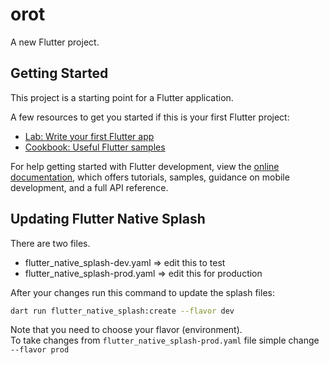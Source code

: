 # orot

A new Flutter project.

## Getting Started

This project is a starting point for a Flutter application.

A few resources to get you started if this is your first Flutter project:

- [Lab: Write your first Flutter app](https://docs.flutter.dev/get-started/codelab)
- [Cookbook: Useful Flutter samples](https://docs.flutter.dev/cookbook)

For help getting started with Flutter development, view the
[online documentation](https://docs.flutter.dev/), which offers tutorials,
samples, guidance on mobile development, and a full API reference.

## Updating Flutter Native Splash

There are two files.

- flutter_native_splash-dev.yaml => edit this to test
- flutter_native_splash-prod.yaml => edit this for production

After your changes run this command to update the splash files:

```bash
dart run flutter_native_splash:create --flavor dev
```

Note that you need to choose your flavor (environment).  
To take changes from `flutter_native_splash-prod.yaml` file simple change `--flavor prod`

